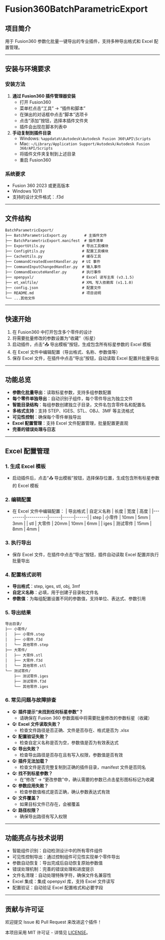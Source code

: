 # Fusion360BatchParametricExport

## 项目简介

用于 Fusion360 参数化批量一键导出的专业插件，支持多种导出格式和 Excel 配置管理。

---

## 安装与环境要求

### 安装方法
1. **通过 Fusion360 插件管理器安装**
   - 打开 Fusion360
   - 菜单栏点击“工具” → “插件和脚本”
   - 在弹出的对话框中点击“脚本”选项卡
   - 点击“添加”按钮，选择本插件文件夹
   - 插件会出现在脚本列表中
2. **手动复制到插件目录**
   - Windows: `%appdata%\Autodesk\Autodesk Fusion 360\API\Scripts`
   - Mac: `~/Library/Application Support/Autodesk/Autodesk Fusion 360/API/Scripts`
   - 将插件文件夹复制到上述目录
   - 重启 Fusion360

### 系统要求
- Fusion 360 2023 或更高版本
- Windows 10/11
- 支持的设计文件格式：.f3d

---

## 文件结构

```
BatchParametricExport/
├── BatchParametricExport.py        # 主插件文件
├── BatchParametricExport.manifest  # 插件清单
├── ExportUtils.py                 # 导出工具模块
├── ConfigUtils.py                 # 配置工具模块
├── CacheUtils.py                  # 缓存工具
├── CommandCreatedEventHandler.py  # UI 事件
├── CommandInputChangedHandler.py  # 输入事件
├── CommandExecuteHandler.py       # 执行事件
├── openpyxl/                      # Excel 读写主库 (v3.1.5)
├── et_xmlfile/                    # XML 写入依赖库 (v1.1.0)
├── config.json                    # 配置文件
├── README.md                      # 项目说明
└── ...其他文件
```

---

## 快速开始

1. 在 Fusion360 中打开包含多个零件的设计
2. 将需要批量修改的参数设置为“收藏”（标星）
3. 启动插件，点击“📤 导出模板”按钮，生成包含所有标星参数的 Excel 模板
4. 在 Excel 文件中编辑配置（导出格式、名称、参数值等）
5. 保存 Excel 文件，在插件中点击“导出”按钮，自动读取 Excel 配置并批量导出

---

## 功能总览

- **参数化批量导出**：读取标星参数，支持多组参数配置
- **每个零件单独导出**：自动识别子组件，每个零件导出为独立文件
- **智能目录结构**：每组参数创建独立子目录，文件名包含零件名和配置名
- **多格式支持**：支持 STEP、IGES、STL、OBJ、3MF 等主流格式
- **可见性控制**：确保每个零件单独导出
- **Excel 配置管理**：支持 Excel 文件配置管理，批量配置更直观
- **完善的错误处理与日志**

---

## Excel 配置管理

### 1. 生成 Excel 模板
- 启动插件后，点击“📤 导出模板”按钮，选择保存位置，生成包含所有标星参数的 Excel 模板

### 2. 编辑配置
- 在 Excel 文件中编辑配置：
  | 导出格式 | 自定义名称 | 长度 | 宽度 | 高度 |
  |---------|-----------|------|------|------|
  | step    | 小零件    | 10mm | 5mm  | 3mm  |
  | stl     | 大零件    | 20mm | 10mm | 6mm  |
  | iges    | 测试零件  | 15mm | 8mm  | 4mm  |

### 3. 执行导出
- 保存 Excel 文件，在插件中点击“导出”按钮，插件自动读取 Excel 配置并执行批量导出

### 4. 配置格式说明
- **导出格式**：step, iges, stl, obj, 3mf
- **自定义名称**：必填，用于创建子目录和文件名
- **参数值**：为每组配置设置不同的参数值，支持单位、表达式、参数引用

### 5. 导出结果
```
导出目录/
├── 小零件/
│   ├── 小零件.step
│   ├── 小零件.f3d
│   └── 其他零件.step
├── 大零件/
│   ├── 大零件.stl
│   ├── 大零件.f3d
│   └── 其他零件.stl
└── 测试零件/
    ├── 测试零件.iges
    ├── 测试零件.f3d
    └── 其他零件.iges
```

### 6. 常见问题与故障排查
- **Q: 插件提示“未找到任何标星参数”？**
  - 请确保在 Fusion 360 参数面板中将需要批量修改的参数标星（收藏）
- **Q: Excel 文件读取失败？**
  - 检查文件路径是否正确、文件是否存在、格式是否为 .xlsx
- **Q: 配置验证失败？**
  - 检查自定义名称是否为空，参数值是否为有效表达式
- **Q: 导出失败？**
  - 检查导出路径是否存在且有写入权限，参数值是否有效
- **Q: 插件无法加载？**
  - 检查文件是否完整复制到正确的插件目录，manifest 文件是否同名
- **Q: 找不到标星参数？**
  - 在“修改” → “更改参数”中，确认需要的参数已点击星形图标标记为收藏
- **Q: 参数应用失败？**
  - 检查参数值格式是否正确，确认参数表达式有效
- **Q: 文件覆盖？**
  - 如果目标文件已存在，会被覆盖
- **Q: 路径权限？**
  - 确保导出路径有写入权限

---

## 功能亮点与技术说明

- 智能组件识别：自动检测设计中的所有零件组件
- 可见性控制导出：通过控制组件可见性实现单个零件导出
- 参数自动恢复：导出完成后自动恢复原始参数值
- 错误处理机制：完善的错误处理和进度提示
- 文件名清理：自动处理特殊字符，确保文件名兼容性
- Excel 集成：集成 openpyxl 库，支持 Excel 文件读写
- 配置验证：自动验证 Excel 配置格式和必要字段

---

## 贡献与许可证

欢迎提交 Issue 和 Pull Request 来改进这个插件！

本项目采用 MIT 许可证 - 详情见 [LICENSE](LICENSE)。